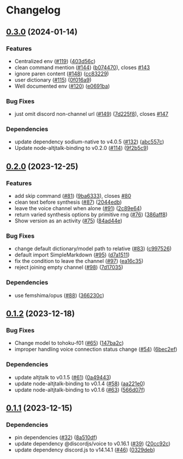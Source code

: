 # Changelog

## [0.3.0](https://github.com/discordjs-japan/om/compare/v0.2.0...v0.3.0) (2024-01-14)


### Features

* Centralized env ([#119](https://github.com/discordjs-japan/om/issues/119)) ([403d56c](https://github.com/discordjs-japan/om/commit/403d56c7d0f63530582586120ca6c05cd6ab9e4c))
* clean command mention ([#144](https://github.com/discordjs-japan/om/issues/144)) ([b074470](https://github.com/discordjs-japan/om/commit/b074470fa8bb6fe38b94fd21d5ffc93b8e00bdd0)), closes [#143](https://github.com/discordjs-japan/om/issues/143)
* ignore paren content ([#148](https://github.com/discordjs-japan/om/issues/148)) ([cc83229](https://github.com/discordjs-japan/om/commit/cc832293a07fc9c4f8ad44ea88aa5e1f4492045d))
* user dictionary ([#115](https://github.com/discordjs-japan/om/issues/115)) ([0f016a9](https://github.com/discordjs-japan/om/commit/0f016a90cf12e8bd6ce3ed16491cd9f72c521e2b))
* Well documented env ([#120](https://github.com/discordjs-japan/om/issues/120)) ([e0691ba](https://github.com/discordjs-japan/om/commit/e0691ba9dde1b2d90fd4690727ee5034b4a49be9))


### Bug Fixes

* just omit discord non-channel url ([#149](https://github.com/discordjs-japan/om/issues/149)) ([7d225f8](https://github.com/discordjs-japan/om/commit/7d225f8cacad0c1044ecc529acff73354be81227)), closes [#147](https://github.com/discordjs-japan/om/issues/147)


### Dependencies

* update dependency sodium-native to v4.0.5 ([#132](https://github.com/discordjs-japan/om/issues/132)) ([abc557c](https://github.com/discordjs-japan/om/commit/abc557c67a39d1bdb15b30aba1bf623bc9652196))
* Update node-altjtalk-binding to v0.2.0 ([#114](https://github.com/discordjs-japan/om/issues/114)) ([9f2b5c9](https://github.com/discordjs-japan/om/commit/9f2b5c93273e717fbde21625ac6986b2aaf578c7))

## [0.2.0](https://github.com/discordjs-japan/om/compare/v0.1.2...v0.2.0) (2023-12-25)


### Features

* add skip command ([#81](https://github.com/discordjs-japan/om/issues/81)) ([9ba6333](https://github.com/discordjs-japan/om/commit/9ba633357d477c281703ff3d17693e487238b9d7)), closes [#80](https://github.com/discordjs-japan/om/issues/80)
* clean text before synthesis ([#87](https://github.com/discordjs-japan/om/issues/87)) ([2044edb](https://github.com/discordjs-japan/om/commit/2044edb34a9cf1dd94b46f5d31438f5933bc8eaf))
* leave the voice channel when alone ([#91](https://github.com/discordjs-japan/om/issues/91)) ([2c89e64](https://github.com/discordjs-japan/om/commit/2c89e64cc17a9465273ccb4f492d69b512bf0ee3))
* return varied synthesis options by primitive rng ([#76](https://github.com/discordjs-japan/om/issues/76)) ([386aff8](https://github.com/discordjs-japan/om/commit/386aff81fa35434c3bf27858fc1cb89c3a9e22b7))
* Show version as an activity ([#75](https://github.com/discordjs-japan/om/issues/75)) ([84ad44e](https://github.com/discordjs-japan/om/commit/84ad44ef8626e74075c48631d33be9a84696770b))


### Bug Fixes

* change default dictionary/model path to relative ([#83](https://github.com/discordjs-japan/om/issues/83)) ([c997526](https://github.com/discordjs-japan/om/commit/c9975266824652cf2a222945a4255fc9147a8c6f))
* default import SimpleMarkdown ([#95](https://github.com/discordjs-japan/om/issues/95)) ([d7a1511](https://github.com/discordjs-japan/om/commit/d7a1511e9001774507071537550a9532bc7b2301))
* fix the condition to leave the channel ([#97](https://github.com/discordjs-japan/om/issues/97)) ([ea16c35](https://github.com/discordjs-japan/om/commit/ea16c35a8b4158332b62228e2f7c0c408f09220e))
* reject joining empty channel ([#98](https://github.com/discordjs-japan/om/issues/98)) ([7d17035](https://github.com/discordjs-japan/om/commit/7d170350bbe1560b952404738e1e2e71d7c47835))


### Dependencies

* use femshima/opus ([#88](https://github.com/discordjs-japan/om/issues/88)) ([366230c](https://github.com/discordjs-japan/om/commit/366230c6b2cd583ecc66aa41fc8a2925032da36b))

## [0.1.2](https://github.com/discordjs-japan/om/compare/v0.1.1...v0.1.2) (2023-12-18)


### Bug Fixes

* Change model to tohoku-f01 ([#65](https://github.com/discordjs-japan/om/issues/65)) ([147ba2c](https://github.com/discordjs-japan/om/commit/147ba2cc359e23e9225d81c1faefb24383c6c9b2))
* improper handling voice connection status change ([#54](https://github.com/discordjs-japan/om/issues/54)) ([6bec2ef](https://github.com/discordjs-japan/om/commit/6bec2efcd3d8bac56c0fd866c4b024287af3d5b9))


### Dependencies

* update altjtalk to v0.1.5 ([#61](https://github.com/discordjs-japan/om/issues/61)) ([0a49443](https://github.com/discordjs-japan/om/commit/0a494435a74ce081090d4efe0995d685c0a47502))
* update node-altjtalk-binding to v0.1.4 ([#58](https://github.com/discordjs-japan/om/issues/58)) ([aa221e0](https://github.com/discordjs-japan/om/commit/aa221e0c735592b341271664be9082db00ab2168))
* update node-altjtalk-binding to v0.1.6 ([#63](https://github.com/discordjs-japan/om/issues/63)) ([566d07f](https://github.com/discordjs-japan/om/commit/566d07f306168678f364c08db9ecb36ddf0f1b02))

## [0.1.1](https://github.com/discordjs-japan/om/compare/v0.1.0...v0.1.1) (2023-12-15)


### Dependencies

* pin dependencies ([#32](https://github.com/discordjs-japan/om/issues/32)) ([8a510df](https://github.com/discordjs-japan/om/commit/8a510df96496461d187c350bfab573605b4a9b1c))
* update dependency @discordjs/voice to v0.16.1 ([#39](https://github.com/discordjs-japan/om/issues/39)) ([20cc92c](https://github.com/discordjs-japan/om/commit/20cc92c6b433c868e4153db24a7e5eeb6a6b6c62))
* update dependency discord.js to v14.14.1 ([#46](https://github.com/discordjs-japan/om/issues/46)) ([0329deb](https://github.com/discordjs-japan/om/commit/0329deba1b18e0e568fc1234b5a641a83abad8d4))
